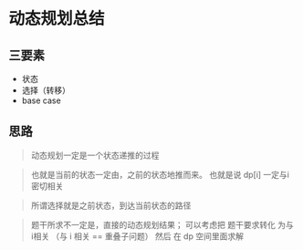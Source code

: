 # 动态规划总结

## 三要素

- 状态
- 选择（转移）
- base case

## 思路

> 动态规划一定是一个状态递推的过程

> 也就是当前的状态一定由，之前的状态地推而来。 也就是说 dp[i] 一定与i密切相关

> 所谓选择就是之前状态，到达当前状态的路径

> 题干所求不一定是，直接的动态规划结果； 可以考虑把 题干要求转化 为与 i相关 （与 i 相关 == 重叠子问题）
>然后 在 dp 空间里面求解